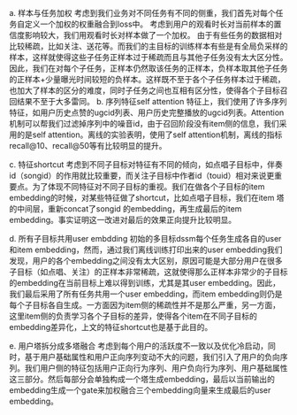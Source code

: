 a. 样本与任务加权
考虑到我们业务对不同任务有不同的侧重，我们首先对每个任务自定义一个加权的权重融合到loss中。
考虑到用户的观看时长对当前样本的置信度影响较大，我们用观看时长对样本做了一个加权。
由于有些任务的数据相对比较稀疏，比如关注、送花等。而我们的主目标的训练样本有些是有全局负采样的样本，这样就使得这些子任务正样本过于稀疏而且与其他子任务没有太大区分性。因此，我们在对每个子任务，正样本仍然取该任务的正样本，负样本取其他子任务的正样本+少量曝光时间较短的负样本。这样既不至于各个子任务样本过于稀疏，也加大了样本的区分的难度，同时子任务之间也互相有区分性，使得各个子目标召回结果不至于大多雷同。
b. 序列特征self attention
特征上，我们使用了许多序列特征，如用户历史点赞的ugcid列表、用户历史完整播放的ugcid列表。Attention机制可以帮我们过滤掉序列中的噪音id，由于召回阶段没有item侧的信息，我们采用的是self attention。离线的实验表明，使用了self attention机制，离线的指标recall@10、recall@50等有比较明显的提升。

c. 特征shortcut
考虑到不同子目标对特征有不同的倾向，如点唱子目标中，伴奏id（songid）的作用就比较重要，而关注子目标中作者id（touid）相对来说更重要点。为了体现不同特征对不同子目标的重视。我们在做各个子目标的item embedding的时候，对某些特征做了shortcut，比如点唱子目标，我们在item 塔的中间层，重新concat了songid 的embedding，再生成最后的item embedding。事实证明这一改进对最后的效果正向提升比较明显。

d. 所有子目标共用user embdding
初始的多目标dssm每个任务生成各自的user和item embedding，然而，通过我们离线训练打印出来的user embedding我们发现，用户的各个embedding之间没有太大区别，原因可能是大部分用户在很多子目标（如点唱、关注）的正样本非常稀疏，这就使得那么正样本非常少的子目标的embedding在当前目标上难以得到训练，尤其是其user embedding。因此，我们最后采用了所有任务共用一个user embedding，而item embedding则仍是每个子目标各自生成。一方面因为item侧的稀疏性并不是那么严重，另一方面，这里item侧的负责学习各个子目标的差异，使得各个item在不同子目标的embedding差异化，上文的特征shortcut也是基于此目的。

e. 用户塔拆分成多塔融合
考虑到每个用户的活跃度不一致以及优化冷启动，同时，基于用户基础属性和用户正向序列变动不大的问题，我们引入了用户的负向序列。我们用户侧的特征包括用户正向行为序列、用户负向行为序列、用户基础属性这三部分。然后每部分会单独构成一个塔生成embedding，最后以当前输出的embedding生成一个gate来加权融合三个embedding向量来生成最后的user embedding。
